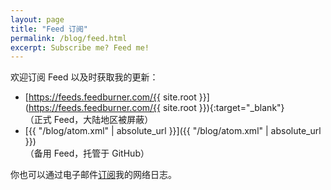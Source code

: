 ```yaml
---
layout: page
title: "Feed 订阅"
permalink: /blog/feed.html
excerpt: Subscribe me? Feed me!
---
```

欢迎订阅 Feed 以及时获取我的更新：

* [https://feeds.feedburner.com/{{ site.root }}](https://feeds.feedburner.com/{{ site.root }}){:target="_blank"}<br>（正式 Feed，大陆地区被屏蔽）
* [{{ "/blog/atom.xml" | absolute_url }}]({{ "/blog/atom.xml" | absolute_url }})<br>（备用 Feed，托管于 GitHub）

你也可以通过电子邮件<a href="https://feedburner.google.com/fb/a/mailverify?uri=mistydew&amp;loc=en_US" title="大陆地区被屏蔽" target="_blank">订阅</a>我的网络日志。
